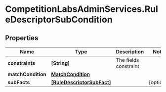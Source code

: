 # CompetitionLabsAdminServices.RuleDescriptorSubCondition

## Properties

Name | Type | Description | Notes
------------ | ------------- | ------------- | -------------
**constraints** | **[String]** | The fields constraint | 
**matchCondition** | [**MatchCondition**](MatchCondition.md) |  | 
**subFacts** | [**[RuleDescriptorSubFact]**](RuleDescriptorSubFact.md) |  | [optional] 


